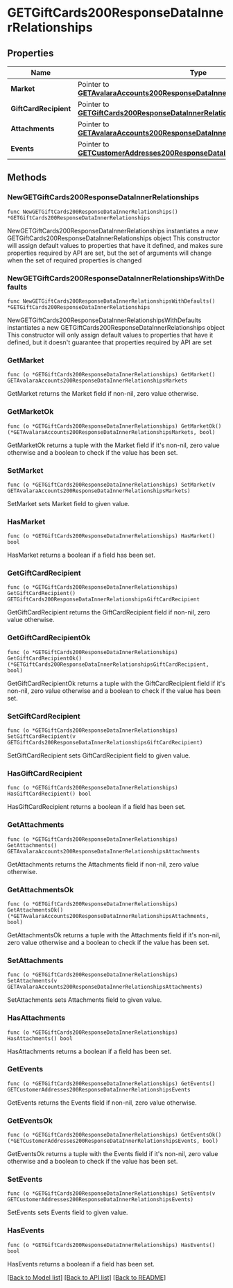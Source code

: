# GETGiftCards200ResponseDataInnerRelationships

## Properties

Name | Type | Description | Notes
------------ | ------------- | ------------- | -------------
**Market** | Pointer to [**GETAvalaraAccounts200ResponseDataInnerRelationshipsMarkets**](GETAvalaraAccounts200ResponseDataInnerRelationshipsMarkets.md) |  | [optional] 
**GiftCardRecipient** | Pointer to [**GETGiftCards200ResponseDataInnerRelationshipsGiftCardRecipient**](GETGiftCards200ResponseDataInnerRelationshipsGiftCardRecipient.md) |  | [optional] 
**Attachments** | Pointer to [**GETAvalaraAccounts200ResponseDataInnerRelationshipsAttachments**](GETAvalaraAccounts200ResponseDataInnerRelationshipsAttachments.md) |  | [optional] 
**Events** | Pointer to [**GETCustomerAddresses200ResponseDataInnerRelationshipsEvents**](GETCustomerAddresses200ResponseDataInnerRelationshipsEvents.md) |  | [optional] 

## Methods

### NewGETGiftCards200ResponseDataInnerRelationships

`func NewGETGiftCards200ResponseDataInnerRelationships() *GETGiftCards200ResponseDataInnerRelationships`

NewGETGiftCards200ResponseDataInnerRelationships instantiates a new GETGiftCards200ResponseDataInnerRelationships object
This constructor will assign default values to properties that have it defined,
and makes sure properties required by API are set, but the set of arguments
will change when the set of required properties is changed

### NewGETGiftCards200ResponseDataInnerRelationshipsWithDefaults

`func NewGETGiftCards200ResponseDataInnerRelationshipsWithDefaults() *GETGiftCards200ResponseDataInnerRelationships`

NewGETGiftCards200ResponseDataInnerRelationshipsWithDefaults instantiates a new GETGiftCards200ResponseDataInnerRelationships object
This constructor will only assign default values to properties that have it defined,
but it doesn't guarantee that properties required by API are set

### GetMarket

`func (o *GETGiftCards200ResponseDataInnerRelationships) GetMarket() GETAvalaraAccounts200ResponseDataInnerRelationshipsMarkets`

GetMarket returns the Market field if non-nil, zero value otherwise.

### GetMarketOk

`func (o *GETGiftCards200ResponseDataInnerRelationships) GetMarketOk() (*GETAvalaraAccounts200ResponseDataInnerRelationshipsMarkets, bool)`

GetMarketOk returns a tuple with the Market field if it's non-nil, zero value otherwise
and a boolean to check if the value has been set.

### SetMarket

`func (o *GETGiftCards200ResponseDataInnerRelationships) SetMarket(v GETAvalaraAccounts200ResponseDataInnerRelationshipsMarkets)`

SetMarket sets Market field to given value.

### HasMarket

`func (o *GETGiftCards200ResponseDataInnerRelationships) HasMarket() bool`

HasMarket returns a boolean if a field has been set.

### GetGiftCardRecipient

`func (o *GETGiftCards200ResponseDataInnerRelationships) GetGiftCardRecipient() GETGiftCards200ResponseDataInnerRelationshipsGiftCardRecipient`

GetGiftCardRecipient returns the GiftCardRecipient field if non-nil, zero value otherwise.

### GetGiftCardRecipientOk

`func (o *GETGiftCards200ResponseDataInnerRelationships) GetGiftCardRecipientOk() (*GETGiftCards200ResponseDataInnerRelationshipsGiftCardRecipient, bool)`

GetGiftCardRecipientOk returns a tuple with the GiftCardRecipient field if it's non-nil, zero value otherwise
and a boolean to check if the value has been set.

### SetGiftCardRecipient

`func (o *GETGiftCards200ResponseDataInnerRelationships) SetGiftCardRecipient(v GETGiftCards200ResponseDataInnerRelationshipsGiftCardRecipient)`

SetGiftCardRecipient sets GiftCardRecipient field to given value.

### HasGiftCardRecipient

`func (o *GETGiftCards200ResponseDataInnerRelationships) HasGiftCardRecipient() bool`

HasGiftCardRecipient returns a boolean if a field has been set.

### GetAttachments

`func (o *GETGiftCards200ResponseDataInnerRelationships) GetAttachments() GETAvalaraAccounts200ResponseDataInnerRelationshipsAttachments`

GetAttachments returns the Attachments field if non-nil, zero value otherwise.

### GetAttachmentsOk

`func (o *GETGiftCards200ResponseDataInnerRelationships) GetAttachmentsOk() (*GETAvalaraAccounts200ResponseDataInnerRelationshipsAttachments, bool)`

GetAttachmentsOk returns a tuple with the Attachments field if it's non-nil, zero value otherwise
and a boolean to check if the value has been set.

### SetAttachments

`func (o *GETGiftCards200ResponseDataInnerRelationships) SetAttachments(v GETAvalaraAccounts200ResponseDataInnerRelationshipsAttachments)`

SetAttachments sets Attachments field to given value.

### HasAttachments

`func (o *GETGiftCards200ResponseDataInnerRelationships) HasAttachments() bool`

HasAttachments returns a boolean if a field has been set.

### GetEvents

`func (o *GETGiftCards200ResponseDataInnerRelationships) GetEvents() GETCustomerAddresses200ResponseDataInnerRelationshipsEvents`

GetEvents returns the Events field if non-nil, zero value otherwise.

### GetEventsOk

`func (o *GETGiftCards200ResponseDataInnerRelationships) GetEventsOk() (*GETCustomerAddresses200ResponseDataInnerRelationshipsEvents, bool)`

GetEventsOk returns a tuple with the Events field if it's non-nil, zero value otherwise
and a boolean to check if the value has been set.

### SetEvents

`func (o *GETGiftCards200ResponseDataInnerRelationships) SetEvents(v GETCustomerAddresses200ResponseDataInnerRelationshipsEvents)`

SetEvents sets Events field to given value.

### HasEvents

`func (o *GETGiftCards200ResponseDataInnerRelationships) HasEvents() bool`

HasEvents returns a boolean if a field has been set.


[[Back to Model list]](../README.md#documentation-for-models) [[Back to API list]](../README.md#documentation-for-api-endpoints) [[Back to README]](../README.md)


